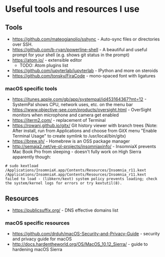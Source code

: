 # Useful tools and resources I use

## Tools

* https://github.com/mateogianolio/sshync - Auto-sync files or directories over SSH. 
* https://github.com/b-ryan/powerline-shell - A beautiful and useful prompt for your shell (e.g. shows git status in the prompt)
* https://atom.io/ - extensible editor
  * TODO: Atom plugins list
* https://github.com/jupyterlab/jupyterlab - IPython and more on steroids
* https://github.com/tonsky/FiraCode - mono-spaced font with ligatures 

### macOS specific tools
* https://itunes.apple.com/gb/app/systempal/id453164367?mt=12 - SystemPal shows CPU, network uses, etc. on the menu bar
* https://www.objective-see.com/products/oversight.html - OverSight monitors when microphone and camera get enabled
* https://iterm2.com/ - replacement of Terminal
* https://rowanj.github.io/gitx/ Git history viewer with branch trees (Note: After install, run from Applications and choose from GitX menu "Enable Terminal Usage" to create symlink to /usr/local/bin/gitx)
* https://brew.sh/ - Homebrew is an OSS package manager 
* http://semaja2.net/ye-ol-projects/insomniaxinfo/ - InsomniaX prevents Mac Book Pro from sleeping - doesn't fully work on High Sierra apparently though:
```
# sudo kextload /Applications/InsomniaX.app/Contents/Resources/Insomnia_r11.kext
/Applications/InsomniaX.app/Contents/Resources/Insomnia_r11.kext failed to load - (libkern/kext) system policy prevents loading; check the system/kernel logs for errors or try kextutil(8).
```
## Resources

* https://publicsuffix.org/ - DNS effective domains list

### macOS specific resources

* https://github.com/drduh/macOS-Security-and-Privacy-Guide - security and privacy guide for macOS
* http://docs.hardentheworld.org/OS/MacOS_10.12_Sierra/ - guide to hardening macOS Sierra

